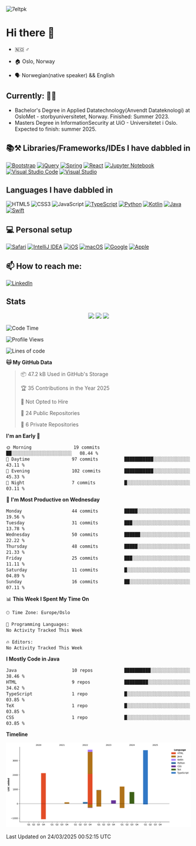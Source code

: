 ![7eltpk](https://user-images.githubusercontent.com/72759116/225403983-923e78c9-c854-42f7-9b1e-be56d9b5c6ca.gif)


# Hi there 👋

- :norway: :male_sign:

- :house: Oslo, Norway

- :speaking_head: Norwegian(native speaker) && English

## **Currently:** :student:
- Bachelor's Degree in Applied Datatechnology(Anvendt Datateknologi) at OsloMet - storbyuniversitetet, Norway. Finished: Summer 2023. 
- Masters Degree in InformationSecurity at UiO - Universitetet i Oslo. Expected to finish: summer 2025. 

## 📚⚒️ Libraries/Frameworks/IDEs I have dabbled in
[![Bootstrap](https://img.shields.io/badge/bootstrap-%23563D7C.svg?style=for-the-badge&logo=bootstrap&logoColor=white)](https://getbootstrap.com)
[![jQuery](https://img.shields.io/badge/jquery-%230769AD.svg?style=for-the-badge&logo=jquery&logoColor=white)](https://jquery.com)
[![Spring](https://img.shields.io/badge/spring-%236DB33F.svg?style=for-the-badge&logo=spring&logoColor=white)](https://spring.io)
[![React](https://img.shields.io/badge/-ReactJs-61DAFB?style=for-the-badge&logo=react&logoColor=white)](https://react.dev)
[![Jupyter Notebook](https://img.shields.io/badge/jupyter-%23FA0F00.svg?style=for-the-badge&logo=jupyter&logoColor=white)](https://jupyter.org)
[![Visual Studio Code](https://img.shields.io/badge/Visual%20Studio%20Code-0078d7.svg?style=for-the-badge&logo=visual-studio-code&logoColor=white)](https://code.visualstudio.com)
[![Visual Studio](https://img.shields.io/badge/Visual%20Studio-5C2D91.svg?style=for-the-badge&logo=visual-studio&logoColor=white)](https://visualstudio.microsoft.com)

## Languages I have dabbled in
![HTML5](https://img.shields.io/badge/html5-%23E34F26.svg?style=for-the-badge&logo=html5&logoColor=white)
![CSS3](https://img.shields.io/badge/css3-%231572B6.svg?style=for-the-badge&logo=css3&logoColor=white)
![JavaScript](https://img.shields.io/badge/javascript-%23323330.svg?style=for-the-badge&logo=javascript&logoColor=white)
[![TypeScript](https://img.shields.io/badge/TypeScript-007ACC?style=for-the-badge&logo=typescript&logoColor=white)](https://www.typescriptlang.org)
[![Python](https://img.shields.io/badge/python-3670A0?style=for-the-badge&logo=python&logoColor=white)](https://www.python.org)
[![Kotlin](https://img.shields.io/badge/Kotlin-7F52FF?style=for-the-badge&logo=Kotlin&logoColor=white)](https://kotlinlang.org)
[![Java](https://img.shields.io/badge/java-%23ED8B00.svg?style=for-the-badge&logo=java&logoColor=white)](https://www.java.com/en/)
[![Swift](https://img.shields.io/badge/swift-F54A2A?style=for-the-badge&logo=swift&logoColor=white)](https://www.swift.org)

## 💻 Personal setup
[![Safari](https://img.shields.io/badge/Safari-000000?style=for-the-badge&logo=Safari&logoColor=white)](https://www.apple.com/safari/)
[![IntelliJ IDEA](https://img.shields.io/badge/IntelliJIDEA-000000.svg?style=for-the-badge&logo=intellij-idea&logoColor=white)](https://www.jetbrains.com/idea/)
[![iOS](https://img.shields.io/badge/iOS-000000?style=for-the-badge&logo=ios&logoColor=white)](https://www.apple.com/iphone/)
[![macOS](https://img.shields.io/badge/mac%20os-000000?style=for-the-badge&logo=macos&logoColor=white)](https://www.apple.com/mac/)
[![Google](https://img.shields.io/badge/google-4285F4?style=for-the-badge&logo=google&logoColor=white)](https://www.google.com/)
[![Apple](https://img.shields.io/badge/Apple-%23000000.svg?style=for-the-badge&logo=apple&logoColor=white)](https://www.apple.com)

## 📫 How to reach me: 
[![LinkedIn](https://img.shields.io/badge/-linkedin-gray&?style=for-the-badge&color=gray&logo=linkedin&logoColor=blue)](https://www.linkedin.com/in/aksel-holm-jensen/)

## Stats
<p align=center>
  <img src = "https://github-readme-stats.vercel.app/api?username=Alkes88&show_icons=true&theme=dark&hide_border=true" width = 350>
  <img src = "https://github-readme-streak-stats.herokuapp.com?user=Alkes88&theme=dark&hide_border=true" width = 350>
  <img src = "https://github-readme-stats.vercel.app/api/top-langs/?username=Alkes88&layout=compact" width = 350>
</p>

<!--START_SECTION:waka-->
![Code Time](http://img.shields.io/badge/Code%20Time-55%20hrs%2054%20mins-blue)

![Profile Views](http://img.shields.io/badge/Profile%20Views-16-blue)

![Lines of code](https://img.shields.io/badge/From%20Hello%20World%20I%27ve%20Written-12.9%20thousand%20lines%20of%20code-blue)

**🐱 My GitHub Data** 

> 📦 47.2 kB Used in GitHub's Storage 
 > 
> 🏆 35 Contributions in the Year 2025
 > 
> 🚫 Not Opted to Hire
 > 
> 📜 24 Public Repositories 
 > 
> 🔑 6 Private Repositories 
 > 
**I'm an Early 🐤** 

```text
🌞 Morning                19 commits          ██░░░░░░░░░░░░░░░░░░░░░░░   08.44 % 
🌆 Daytime                97 commits          ███████████░░░░░░░░░░░░░░   43.11 % 
🌃 Evening                102 commits         ███████████░░░░░░░░░░░░░░   45.33 % 
🌙 Night                  7 commits           █░░░░░░░░░░░░░░░░░░░░░░░░   03.11 % 
```
📅 **I'm Most Productive on Wednesday** 

```text
Monday                   44 commits          █████░░░░░░░░░░░░░░░░░░░░   19.56 % 
Tuesday                  31 commits          ███░░░░░░░░░░░░░░░░░░░░░░   13.78 % 
Wednesday                50 commits          ██████░░░░░░░░░░░░░░░░░░░   22.22 % 
Thursday                 48 commits          █████░░░░░░░░░░░░░░░░░░░░   21.33 % 
Friday                   25 commits          ███░░░░░░░░░░░░░░░░░░░░░░   11.11 % 
Saturday                 11 commits          █░░░░░░░░░░░░░░░░░░░░░░░░   04.89 % 
Sunday                   16 commits          ██░░░░░░░░░░░░░░░░░░░░░░░   07.11 % 
```


📊 **This Week I Spent My Time On** 

```text
🕑︎ Time Zone: Europe/Oslo

💬 Programming Languages: 
No Activity Tracked This Week

🔥 Editors: 
No Activity Tracked This Week
```

**I Mostly Code in Java** 

```text
Java                     10 repos            ██████████░░░░░░░░░░░░░░░   38.46 % 
HTML                     9 repos             █████████░░░░░░░░░░░░░░░░   34.62 % 
TypeScript               1 repo              █░░░░░░░░░░░░░░░░░░░░░░░░   03.85 % 
TeX                      1 repo              █░░░░░░░░░░░░░░░░░░░░░░░░   03.85 % 
CSS                      1 repo              █░░░░░░░░░░░░░░░░░░░░░░░░   03.85 % 
```



**Timeline**

![Lines of Code chart](https://raw.githubusercontent.com/Alkes88/Alkes88/main/assets/bar_graph.png)


 Last Updated on 24/03/2025 00:52:15 UTC
<!--END_SECTION:waka-->

<!--
**Alkes88/Alkes88** is a ✨ _special_ ✨ repository because its `README.md` (this file) appears on your GitHub profile.

Here are some ideas to get you started:

- 🔭 I’m currently working on ...
- 🌱 I’m currently learning ...
- 👯 I’m looking to collaborate on ...
- 🤔 I’m looking for help with ...
- 💬 Ask me about ...
- 😄 Pronouns: ...
- ⚡ Fun fact: ...
-->
